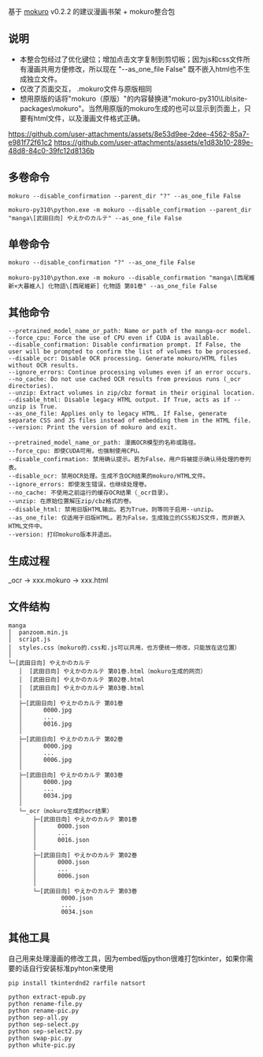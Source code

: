 基于 [mokuro](https://github.com/kha-white/mokuro) v0.2.2
的建议漫画书架 + mokuro整合包

## 说明
- 本整合包经过了优化键位；增加点击文字复制到剪切板；因为js和css文件所有漫画共用方便修改，所以现在 "--as_one_file False" 既不嵌入html也不生成独立文件。
- 仅改了页面交互， .mokuro文件与原版相同
- 想用原版的话将"mokuro（原版）"的内容替换进"mokuro-py310\Lib\site-packages\mokuro"。当然用原版的mokuro生成的也可以显示到页面上，只要有html文件，以及漫画文件格式正确。

https://github.com/user-attachments/assets/8e53d9ee-2dee-4562-85a7-e981f72f61c2
https://github.com/user-attachments/assets/e1d83b10-289e-48d8-84c0-39fc12d8136b

## 多卷命令
```
mokuro --disable_confirmation --parent_dir "?" --as_one_file False
```
```
mokuro-py310\python.exe -m mokuro --disable_confirmation --parent_dir "manga\[武田日向] やえかのカルテ" --as_one_file False
```

## 单卷命令
```
mokuro --disable_confirmation "?" --as_one_file False
```
```
mokuro-py310\python.exe -m mokuro --disable_confirmation "manga\[西尾維新×大暮維人] 化物語\[西尾維新] 化物語 第01巻" --as_one_file False
```

## 其他命令
```
--pretrained_model_name_or_path: Name or path of the manga-ocr model.
--force_cpu: Force the use of CPU even if CUDA is available.
--disable_confirmation: Disable confirmation prompt. If False, the user will be prompted to confirm the list of volumes to be processed.
--disable_ocr: Disable OCR processing. Generate mokuro/HTML files without OCR results.
--ignore_errors: Continue processing volumes even if an error occurs.
--no_cache: Do not use cached OCR results from previous runs (_ocr directories).
--unzip: Extract volumes in zip/cbz format in their original location.
--disable_html: Disable legacy HTML output. If True, acts as if --unzip is True.
--as_one_file: Applies only to legacy HTML. If False, generate separate CSS and JS files instead of embedding them in the HTML file.
--version: Print the version of mokuro and exit.
```
```
--pretrained_model_name_or_path: 漫画OCR模型的名称或路径。
--force_cpu: 即使CUDA可用，也强制使用CPU。
--disable_confirmation: 禁用确认提示。若为False，用户将被提示确认待处理的卷列表。
--disable_ocr: 禁用OCR处理。生成不含OCR结果的mokuro/HTML文件。
--ignore_errors: 即使发生错误，也继续处理卷。
--no_cache: 不使用之前运行的缓存OCR结果（_ocr目录）。
--unzip: 在原始位置解压zip/cbz格式的卷。
--disable_html: 禁用旧版HTML输出。若为True，则等同于启用--unzip。
--as_one_file: 仅适用于旧版HTML。若为False，生成独立的CSS和JS文件，而非嵌入HTML文件中。
--version: 打印mokuro版本并退出。
```


## 生成过程
_ocr → xxx.mokuro → xxx.html


## 文件结构
```
manga
│  panzoom.min.js
│  script.js
│  styles.css（mokuro的.css和.js可以共用，也方便统一修改，只能放在这位置）
│
└─[武田日向] やえかのカルテ
   │  [武田日向] やえかのカルテ 第01巻.html（mokuro生成的网页）
   │  [武田日向] やえかのカルテ 第02巻.html
   │  [武田日向] やえかのカルテ 第03巻.html
   │
   ├─[武田日向] やえかのカルテ 第01巻
   │      0000.jpg
   │      ...
   │      0016.jpg
   │
   ├─[武田日向] やえかのカルテ 第02巻
   │      0000.jpg
   │      ...
   │      0006.jpg
   │
   ├─[武田日向] やえかのカルテ 第03巻
   │      0000.jpg
   │      ...
   │      0034.jpg
   │
   └─_ocr（mokuro生成的ocr结果）
       ├─[武田日向] やえかのカルテ 第01巻
       │      0000.json
       │      ...
       │      0016.json
       │
       ├─[武田日向] やえかのカルテ 第02巻
       │      0000.json
       │      ...
       │      0006.json
       │
       └─[武田日向] やえかのカルテ 第03巻
               0000.json
               ...
               0034.json 
```

## 其他工具
自己用来处理漫画的修改工具，因为embed版python很难打包tkinter，如果你需要的话自行安装标准pyhton来使用
```
pip install tkinterdnd2 rarfile natsort
```
```
python extract-epub.py
python rename-file.py
python rename-pic.py
python sep-all.py
python sep-select.py
python sep-select2.py
python swap-pic.py
python white-pic.py
```